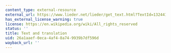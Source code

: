 ```yaml
---
content_type: external-resource
external_url: https://www.lieder.net/lieder/get_text.html?TextId=132441
has_external_license_warning: true
license: https://en.wikipedia.org/wiki/All_rights_reserved
status: ''
title: Text and translation
uid: 26a1aaef-0eca-4af4-8a74-9939b7df596d
wayback_url: ''
---
```

